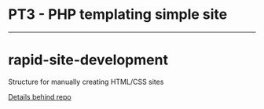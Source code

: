 # PT3 - PHP templating simple site



______________________________________


# rapid-site-development
Structure for manually creating HTML/CSS sites



[Details behind repo](https://gist.github.com/MWins/d98c3df6e921683e648e)
